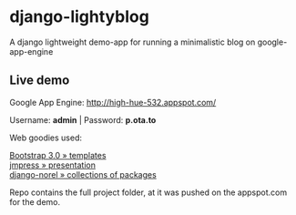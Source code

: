 django-lightyblog
=================

A django lightweight demo-app for running a minimalistic blog on google-app-engine

Live demo
------------------------------------

Google App Engine: http://high-hue-532.appspot.com/

Username: <b>admin</b> | Password: <b>p.ota.to</b>

Web goodies used:

<a href="http://getbootstrap.com/">Bootstrap 3.0 » templates</a>
<br/>
<a href="http://jmpressjs.github.io/jmpress.js/">jmpress » presentation</a>
<br/>
<a href="http://django-nonrel.org/">django-norel » collections of packages</a>
<br/>

Repo contains the full project folder, at it was pushed on the appspot.com for the demo.
